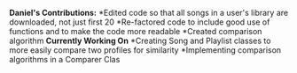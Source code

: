 **Daniel's Contributions:**
    *Edited code so that all songs in a user's library are downloaded, not just first 20
    *Re-factored code to include good use of functions and to make the code more readable
    *Created comparison algorithm
**Currently Working On**
    *Creating Song and Playlist classes to more easily compare two profiles for similarity 
    *Implementing comparison algorithms in a Comparer Clas
